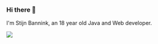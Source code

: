 ### Hi there 👋
I'm Stijn Bannink, an 18 year old Java and Web developer.

<img src="https://github-readme-stats.vercel.app/api?username=stijnb1234&show_icons=true" />
